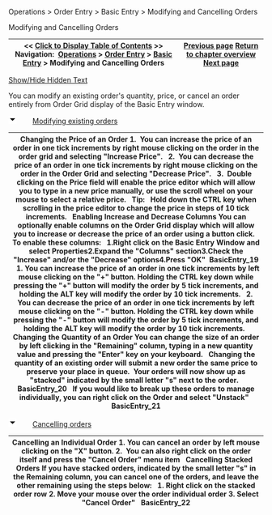 ﻿


Operations \> Order Entry \> Basic Entry \> Modifying and Cancelling Orders






















Modifying and Cancelling Orders







| \<\< [Click to Display Table of Contents](modifying_and_cancelling_orders_basic_entry.md) \>\> **Navigation:**     [Operations](operations-1.md) \> [Order Entry](order_entry-1.md) \> [Basic Entry](basic_entry-1.md) \> Modifying and Cancelling Orders | [Previous page](submitting_orders_basic_entry-1.md) [Return to chapter overview](basic_entry-1.md) [Next page](managing_positions_basic_entry-1.md) |
| --- | --- |




[Show/Hide Hidden Text](javascript:HMToggleExpandAll(!HMAnyToggleOpen()) "Click to open/close expanding sections")









You can modify an existing order's quantity, price, or cancel an order entirely from Order Grid display of the Basic Entry window.


![tog_minus](tog_minus-1.gif)        [Modifying existing orders](javascript:HMToggle('toggle','ModifyingExistingOrders','ModifyingExistingOrders_ICON'))




| Changing the Price of an Order 1\.  You can increase the price of an order in one tick increments by right mouse clicking on the order in the order grid and selecting "Increase Price".   2\.  You can decrease the price of an order in one tick increments by right mouse clicking on the order in the Order Grid and selecting "Decrease Price".   3\.  Double clicking on the Price field will enable the price editor which will allow you to type in a new price manually, or use the scroll wheel on your mouse to select a relative price.   Tip:   Hold down the CTRL key when scrolling in the price editor to change the price in steps of 10 tick increments.   Enabling Increase and Decrease Columns You can optionally enable columns on the Order Grid display which will allow you to increase or decrease the price of an order using a button click.   To enable these columns:   1\.Right click on the Basic Entry Window and select Properties2\.Expand the "Columns" section3\.Check the "Increase" and/or the "Decrease" options4\.Press "OK"  BasicEntry_19   1\. You can increase the price of an order in one tick increments by left mouse clicking on the "\+" button. Holding the CTRL key down while pressing the "\+" button will modify the order by 5 tick increments, and holding the ALT key will modify the order by 10 tick increments.   2\. You can decrease the price of an order in one tick increments by left mouse clicking on the "\-" button. Holding the CTRL key down while pressing the "\-" button will modify the order by 5 tick increments, and holding the ALT key will modify the order by 10 tick increments.   Changing the Quantity of an Order  You can change the size of an order by left clicking in the "Remaining" column, typing in a new quantity value and pressing the "Enter" key on your keyboard.   Changing the quantity of an existing order will submit a new order the same price to preserve your place in queue.  Your orders will now show up as "stacked" indicated by the small letter "s" next to the order.   BasicEntry_20   If you would like to break up these orders to manage individually, you can right click on the Order and select "Unstack"   BasicEntry_21 |
| --- |



![tog_minus](tog_minus-1.gif)        [Cancelling orders](javascript:HMToggle('toggle','CancellingOrders','CancellingOrders_ICON'))




| Cancelling an Individual Order  1\. You can cancel an order by left mouse clicking on the "X" button. 2\.  You can also right click on the order itself and press the "Cancel Order" menu item   Cancelling Stacked Orders If you have stacked orders, indicated by the small letter "s" in the Remaining column, you can cancel one of the orders, and leave the other remaining using the steps below:   1\. Right click on the stacked order row 2\. Move your mouse over the order individual order 3\. Select "Cancel Order"   BasicEntry_22 |
| --- |










